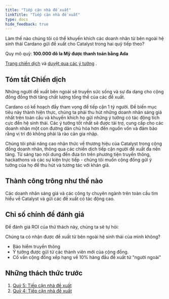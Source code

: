 ```yaml
---
title: "Tiếp cận nhà đề xuất"
linkTitle: "Tiếp cận nhà đề xuất"
type: docs
hide_feedback: true
---
```


Làm thế nào chúng tôi có thể khuyến khích các doanh nhân từ bên ngoài hệ sinh thái Cardano gửi đề xuất cho Catalyst trong hai quỹ tiếp theo?

Quy mô quỹ: **100.000 đô la Mỹ được thanh toán bằng Ada**

[Trang chiến dịch](https://cardano.ideascale.com/a/campaign-home/26105) và [duyệt qua các ý tưởng](https://cardano.ideascale.com/a/ideas/top/campaign-filter/byids/campaigns/26105/stage/unspecified) .

## Tóm tắt Chiến dịch

Những người đề xuất bên ngoài sẽ truyền sức sống và sự đa dạng cho cộng đồng đồng thời tăng chất lượng tổng thể của các đề xuất.

Cardano có kế hoạch đầy tham vọng để tiếp cận 1 tỷ người. Để biến mục tiêu này thành hiện thực, chúng ta phải thu hút những doanh nhân sáng giá nhất trên toàn cầu và khuyến khích họ gửi những ý tưởng có tác động tích cực đến hệ sinh thái. Các ý tưởng tốt nhất sẽ được tài trợ, cung cấp cho các doanh nhân một con đường dân chủ hóa hơn đến nguồn vốn và đảm bảo rằng vị trí đó không phải là rào cản gia nhập.

Chúng tôi phải nâng cao nhận thức về thương hiệu của Catalyst trong cộng đồng doanh nhân, thông qua các chiến dịch tiếp cận người đề xuất đa nền tảng. Từ sáng tạo nội dung đến đưa tin trên phương tiện truyền thông, hackathons và các sự kiện trực tiếp - chúng tôi muốn cộng đồng gửi ý tưởng của họ để thu hút và tương tác với khán giả.

## Thành công trông như thế nào

Các doanh nhân sáng giá và các công ty chuyên ngành trên toàn cầu tìm hiểu về Catalyst và gửi các đề xuất có tác động cao.

## Chỉ số chính để đánh giá

Để đánh giá ROI của thử thách này, chúng ta sẽ tự hỏi:

Chúng ta có nhận được đề xuất từ bên ngoài hệ sinh thái của mình không?

- Bảo hiểm truyền thông
- Ý tưởng được gửi từ các thành viên mới của cộng đồng.
- Cố vấn cộng đồng xếp hạng về 10% hàng đầu đề xuất từ "người ngoài"

## Những thách thức trước

1. [Quỹ 5: Tiếp cận nhà đề xuất](https://cardano.ideascale.com/a/campaign-home/25943)
2. [Quỹ 4: Tiếp cận nhà đề xuất](https://cardano.ideascale.com/a/campaign-home/25871)
